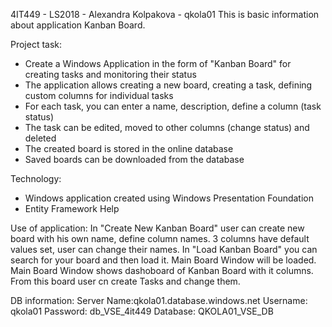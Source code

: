 4IT449 - LS2018 - Alexandra Kolpakova - qkola01 
This is basic information about application Kanban Board. 

Project task:
- Create a Windows Application in the form of "Kanban Board" for creating tasks and monitoring their status
- The application allows creating a new board, creating a task, defining custom columns for individual tasks
- For each task, you can enter a name, description, define a column (task status)
- The task can be edited, moved to other columns (change status) and deleted
- The created board is stored in the online database
- Saved boards can be downloaded from the database

Technology:
- Windows application created using Windows Presentation Foundation
- Entity Framework Help

Use of application: 
In "Create New Kanban Board" user can create new board with his own name, define column names. 3 columns have default values set, user can change their names.
In "Load Kanban Board" you can search for your board and then load it. Main Board Window will be loaded. 
Main Board Window shows dashoboard of Kanban Board with it columns. From this board user cn create Tasks and change them. 

DB information:
Server Name:qkola01.database.windows.net
Username: qkola01
Password: db_VSE_4it449
Database: QKOLA01_VSE_DB
